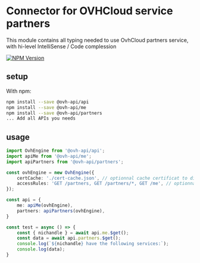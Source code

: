 # Connector for OVHCloud service partners

This module contains all typing needed to use OvhCloud partners service, with hi-level IntelliSense / Code complession

[![NPM Version](https://img.shields.io/npm/v/@ovh-api/partners.svg?style=flat)](https://www.npmjs.org/package/@ovh-api/partners)

## setup

With npm:
````bash
npm install --save @ovh-api/api
npm install --save @ovh-api/me
npm install --save @ovh-api/partners
... Add all APIs you needs
````

## usage

````typescript
import OvhEngine from '@ovh-api/api';
import apiMe from '@ovh-api/me';
import apiPartners from '@ovh-api/partners';

const ovhEngine = new OvhEngine({ 
    certCache: './cert-cache.json', // optionnal cache certificat to disk
    accessRules: 'GET /partners, GET /partners/*, GET /me', // optionnal limit the requested privileges.
});

const api = {
    me: apiMe(ovhEngine),
    partners: apiPartners(ovhEngine),
}

const test = async () => {
    const { nichandle } = await api.me.$get();
    const data = await api.partners.$get();
    console.log(`${nichandle} have the following services:`);
    console.log(data);
}

````